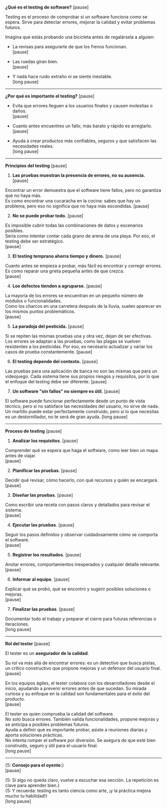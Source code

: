 **¿Qué es el testing de software?** [pause]

Testing es el proceso de comprobar si un software funciona como se espera. Sirve para detectar errores, mejorar la calidad y evitar problemas futuros.  

Imagina que estás probando una bicicleta antes de regalársela a alguien:

- La revisas para asegurarte de que los frenos funcionan.  
[pause]

- Las ruedas giran bien.  
[pause]

- Y nada hace ruido extraño ni se siente inestable.  
[long pause]

---

**¿Por qué es importante el testing?** [pause]

- Evita que errores lleguen a los usuarios finales y causen molestias o daños.  
[pause]

- Cuanto antes encuentres un fallo, más barato y rápido es arreglarlo.  
[pause]

- Ayuda a crear productos más confiables, seguros y que satisfacen las necesidades reales.  
[long pause]

---

**Principios del testing** [pause]

1. **Las pruebas muestran la presencia de errores, no su ausencia.**  [pause]

Encontrar un error demuestra que el software tiene fallos, pero no garantiza que no haya más.  
Es como encontrar una cucaracha en la cocina: sabes que hay un problema, pero eso no significa que no haya más escondidas.
[pause]

2. **No se puede probar todo.**  [pause]

Es imposible cubrir todas las combinaciones de datos y escenarios posibles.  
Sería como intentar contar cada grano de arena de una playa. Por eso, el testing debe ser estratégico.  
[pause]

3. **El testing temprano ahorra tiempo y dinero.**  [pause]

Cuanto antes se empieza a probar, más fácil es encontrar y corregir errores.  
Es como reparar una grieta pequeña antes de que crezca.  
[pause]

4. **Los defectos tienden a agruparse.**  [pause]

La mayoría de los errores se encuentran en un pequeño número de módulos o funcionalidades.  
Como los charcos en una carretera después de la lluvia, suelen aparecer en los mismos puntos problemáticos.  
[pause]

5. **La paradoja del pesticida.**  [pause]

Si se repiten las mismas pruebas una y otra vez, dejan de ser efectivas.  
Los errores se adaptan a las pruebas, como las plagas se vuelven resistentes a los pesticidas. Por eso, es necesario actualizar y variar los casos de prueba constantemente.
[pause]

6. **El testing depende del contexto.**  [pause]

Las pruebas para una aplicación de banca no son las mismas que para un videojuego. Cada sistema tiene sus propios riesgos y requisitos, por lo que el enfoque del testing debe ser diferente.
[pause]

7. **Un software "sin fallos" no siempre es útil.**  [pause]

El software puede funcionar perfectamente desde un punto de vista técnico, pero si no satisface las necesidades del usuario, no sirve de nada.  
Un martillo puede estar perfectamente construido, pero si lo que necesitas es un destornillador, no te será de gran ayuda.
[long pause]

---

**Proceso de testing** [pause]

1. **Analizar los requisitos**.  [pause]

Comprender qué se espera que haga el software, como leer bien un mapa antes de viajar.  
[pause]

2. **Planificar las pruebas**.  [pause]

Decidir qué revisar, cómo hacerlo, con qué recursos y quién se encargará.  
[pause]

3. **Diseñar las pruebas**.  [pause]

Como escribir una receta con pasos claros y detallados para revisar el sistema.  
[pause]

4. **Ejecutar las pruebas**.  [pause]

Seguir los pasos definidos y observar cuidadosamente cómo se comporta el software.  
[pause]

5. **Registrar los resultados**.  [pause]

Anotar errores, comportamientos inesperados y cualquier detalle relevante.  
[pause]

6. **Informar al equipo**.  [pause]

Explicar qué se probó, qué se encontró y sugerir posibles soluciones o mejoras.  
[pause]

7. **Finalizar las pruebas**.  [pause]

Documentar todo el trabajo y preparar el cierre para futuras referencias o iteraciones.  
[long pause]

---

**Rol del tester** [pause]

El tester es un **asegurador de la calidad**.  

Su rol va más allá de encontrar errores: es un detective que busca pistas, un crítico constructivo que propone mejoras y un defensor del usuario final.  
[pause]

En los equipos ágiles, el tester colabora con los desarrolladores desde el inicio, ayudando a prevenir errores antes de que sucedan. Su mirada curiosa y su enfoque en la calidad son fundamentales para el éxito del producto.  
[pause]

El tester es quien comprueba la calidad del software.  
No solo busca errores. También valida funcionalidades, propone mejoras y se anticipa a posibles problemas futuros.  
Ayuda a definir qué es importante probar, asiste a reuniones diarias y aporta soluciones prácticas.  
No intenta romper el software por diversión. Se asegura de que esté bien construido, seguro y útil para el usuario final.  
[long pause]

---

{5: **Consejo para el oyente:**}  
[pause]

{5: Si algo no queda claro, vuelve a escuchar esa sección. La repetición es clave para aprender bien.}  
{5: Y recuerda: testing es tanto ciencia como arte, ¡y la práctica mejora mucho tu habilidad!}  
[long pause]
